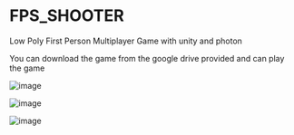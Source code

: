# FPS_SHOOTER
Low Poly First Person Multiplayer Game with unity and photon

You can download the game from the google drive provided and can play the game

![image](https://github.com/A3HAX/FPS_SHOOTER-dumadu/assets/69230699/d2710a29-7f97-4121-b104-46117e4a0bb1)

![image](https://github.com/A3HAX/FPS_SHOOTER-dumadu/assets/69230699/c140c536-c4e9-4b3c-9a26-902b74336433)

![image](https://github.com/A3HAX/FPS_SHOOTER-dumadu/assets/69230699/3308976d-8913-4898-9b41-5262d2f0a05d)




